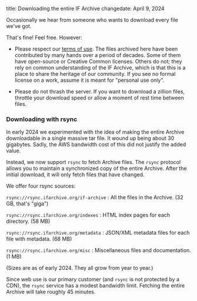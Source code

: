 title: Downloading the entire IF Archive
changedate: April 9, 2024

Occasionally we hear from someone who wants to download every file we've got.

That's fine! Feel free. However:

- Please respect our [terms of use](license.html). The files archived here have been contributed by many hands over a period of decades. Some of them have open-source or Creative Common licenses. Others do not; they rely on common understanding of the IF Archive, which is that this is a place to share the heritage of our community. If you see no formal license on a work, assume it is meant for "personal use only".

- Please do not thrash the server. If you want to download a zillion files, throttle your download speed or allow a moment of rest time between files.

### Downloading with rsync

In early 2024 we experimented with the idea of making the entire Archive downloadable in a single massive tar file. It wound up being about 30 gigabytes. Sadly, the AWS bandwidth cost of this did not justify the added value.

Instead, we now support `rsync` to fetch Archive files. The `rsync` protocol allows you to maintain a synchronized copy of the entire Archive. After the initial download, it will only fetch files that have changed.

We offer four rsync sources:

`rsync://rsync.ifarchive.org/if-archive`
: All the files in the Archive. (32 GB, that's "giga")

`rsync://rsync.ifarchive.org/indexes`
: HTML index pages for each directory. (58 MB)

`rsync://rsync.ifarchive.org/metadata`
: JSON/XML metadata files for each file with metadata. (68 MB)

`rsync://rsync.ifarchive.org/misc`
: Miscellaneous files and documentation. (1 MB)

(Sizes are as of early 2024. They all grow from year to year.)

Since web use is our primary customer (and `rsync` is not protected by a CDN), the `rsync` service has a modest bandwidth limit. Fetching the entire Archive will take roughly 45 minutes.
